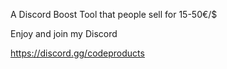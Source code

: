 A Discord Boost Tool that people sell for 15-50€/$

Enjoy and join my Discord

https://discord.gg/codeproducts
